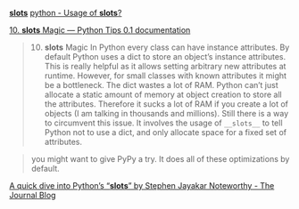 
[__slots__](https://www.google.com/search?q=__slots__&ie=UTF-8)
[python - Usage of __slots__?](https://stackoverflow.com/questions/472000/usage-of-slots)


[10. __slots__ Magic — Python Tips 0.1 documentation ](https://book.pythontips.com/en/latest/__slots__magic.html)
>10. __slots__ Magic
>In Python every class can have instance attributes. By default Python uses a dict to store an object’s instance attributes. This is really helpful as it allows setting arbitrary new attributes at runtime.
>However, for small classes with known attributes it might be a bottleneck. The dict wastes a lot of RAM. Python can’t just allocate a static amount of memory at object creation to store all the attributes. Therefore it sucks a lot of RAM if you create a lot of objects (I am talking in thousands and millions). Still there is a way to circumvent this issue. It involves the usage of `__slots__` to tell Python not to use a dict, and only allocate space for a fixed set of attributes.

>you might want to give PyPy a try. It does all of these optimizations by default.


[A quick dive into Python’s “__slots__”  by Stephen Jayakar  Noteworthy - The Journal Blog ](https://blog.usejournal.com/a-quick-dive-into-pythons-slots-72cdc2d334e)
